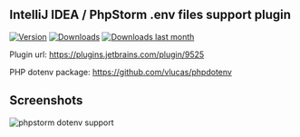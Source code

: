 IntelliJ IDEA / PhpStorm .env files support plugin
-------------

[![Version](http://phpstorm.espend.de/badge/9525/version)](https://plugins.jetbrains.com/plugin/9525)
[![Downloads](http://phpstorm.espend.de/badge/9525/downloads)](https://plugins.jetbrains.com/plugin/9525)
[![Downloads last month](http://phpstorm.espend.de/badge/9525/last-month)](https://plugins.jetbrains.com/plugin/9525)

Plugin url: https://plugins.jetbrains.com/plugin/9525

PHP dotenv package: https://github.com/vlucas/phpdotenv

## Screenshots

![phpstorm dotenv support](https://plugins.jetbrains.com/files/9525/screenshot_16858.png)
